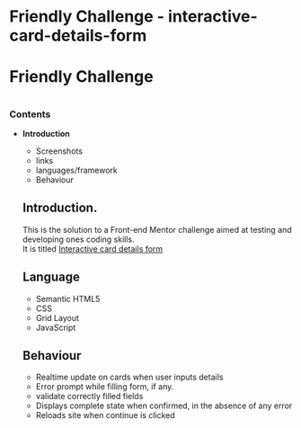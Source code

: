 # Friendly Challenge - interactive-card-details-form
<h1>Friendly Challenge<h1>

### Contents
* __Introduction__
  - Screenshots
  - links
  - languages/framework
  - Behaviour
  
  ## Introduction.
  
  This is the solution to a Front-end Mentor challenge aimed at testing and developing ones coding skills.<br>
  It is titled <a href='https://www.frontendmentor.io/challenges/interactive-card-details-form-XpS8cKZDWw'>Interactive card details form</a><br>
  
  
  ## Language
  - Semantic HTML5
  - CSS
  - Grid Layout
  - JavaScript
  
  ## Behaviour
  - Realtime update on cards when user inputs details
  - Error prompt while filling form, if any.
  - validate correctly filled fields
  - Displays complete state when confirmed, in the absence of any error
  - Reloads site when continue is clicked
